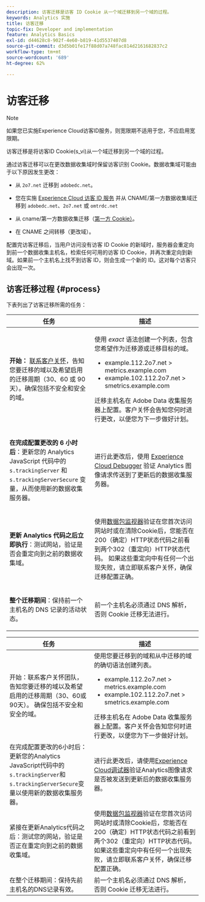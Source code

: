 ```yaml
---
description: 访客迁移是访客 ID Cookie 从一个域迁移到另一个域的过程。
keywords: Analytics 实施
title: 访客迁移
topic-fix: Developer and implementation
feature: Analytics Basics
exl-id: d44628c8-902f-4e60-b819-41d5537407d8
source-git-commit: d3d5b01fe17f88d07a748fac814d2161682837c2
workflow-type: tm+mt
source-wordcount: '689'
ht-degree: 62%

---
```


# 访客迁移

>[!NOTE]
>
>如果您已实施Experience Cloud访客ID服务，则宽限期不适用于您，不应启用宽限期。

访客迁移是将访客ID Cookie(s_vi)从一个域迁移到另一个域的过程。

通过访客迁移可以在更改数据收集域时保留访客识别 Cookie。数据收集域可能由于以下原因发生更改：

* 从 `2o7.net` 迁移到 `adobedc.net`。

* 您在实施 [Experience Cloud 访客 ID 服务](https://experienceleague.adobe.com/docs/id-service/using/home.html?lang=zh-Hans) 并从 CNAME/第一方数据收集域迁移到 `adobedc.net`、`2o7.net` 或 `omtrdc.net`

* 从 cname/第一方数据收集迁移（[第一方 Cookie）](https://experienceleague.adobe.com/docs/core-services/interface/ec-cookies/cookies-first-party.html?lang=zh-Hans)。

* 在 CNAME 之间转移（更改域）。

配置完访客迁移后，当用户访问没有访客 ID Cookie 的新域时，服务器会重定向到前一个数据收集主机名，检索任何可用的访客 ID Cookie，并再次重定向到新域。如果前一个主机名上找不到访客 ID，则会生成一个新的 ID。这对每个访客只会出现一次。

## 访客迁移过程 {#process}

下表列出了访客迁移所需的任务：

<table id="table_7B2535FC3E264216A299686415C6B21C"> 
 <thead> 
  <tr> 
   <th colname="col1" class="entry"> 任务 </th> 
   <th colname="col3" class="entry"> 描述 </th> 
  </tr> 
 </thead>
 <tbody> 
  <tr> 
   <td colname="col1"> <p> <b>开始：</b> <a href="https://helpx.adobe.com/cn/marketing-cloud/contact-support.html"  >联系客户关怀</a>，告知您要迁移的域以及希望启用的迁移周期（30、60 或 90 天）。确保包括不安全和安全的域。 </p> </td> 
   <td colname="col3"> <p>使用 <i>exact</i> 语法创建一个列表，包含您希望作为迁移源或迁移目标的域。 </p> 
    <ul id="ul_067EC5C7619141A6BDFBC209C9FD47E2"> 
     <li id="li_0723D948465A49C1871B81207AEDC4DC">example.112.2o7.net &gt; metrics.example.com </li> 
     <li id="li_B0CA15A593BD4AB9802E33A3FF037C7A">example.102.112.2o7.net &gt; smetrics.example.com </li> 
    </ul> <p>迁移主机名在 Adobe Data 收集服务器上配置。客户关怀会告知您何时进行更改，以便您为下一步做好计划。 </p> </td> 
  </tr> 
  <tr> 
   <td colname="col1"> <p> <b>在完成配置更改的 6 小时后</b>：更新您的 Analytics JavaScript 代码中的 <code> s.trackingServer</code> 和 <code> s.trackingServerSecure</code> 变量，从而使用新的数据收集服务器。 </p> </td> 
   <td colname="col3"> <p>进行此更改后，使用 <a href="https://experienceleague.adobe.com/docs/debugger/using/experience-cloud-debugger.html?lang=zh-Hans">Experience Cloud Debugger</a> 验证 Analytics 图像请求传送到了更新后的数据收集服务器。 </p> </td> 
  </tr> 
  <tr> 
   <td colname="col1"> <p> <b>更新 Analytics 代码之后立即执行</b>：测试网站，验证是否会重定向到之前的数据收集域。 </p> </td> 
   <td colname="col3"> <p>使用<a href="../implement/validate/packet-monitor.md">数据包监视器</a>验证在您首次访问网站时或在清除Cookie后，您能否在200（确定）HTTP状态代码之前看到两个302（重定向）HTTP状态代码。 如果这些重定向中有任何一个出现失败，请立即联系客户关怀，确保迁移配置正确。 </p> </td> 
  </tr> 
  <tr> 
   <td colname="col1"> <p> <b>整个迁移期间</b>：保持前一个主机名的 DNS 记录的活动状态。 </p> </td> 
   <td colname="col3"> <p>前一个主机名必须通过 DNS 解析，否则 Cookie 迁移无法进行。 </p> </td> 
  </tr> 
 </tbody> 
</table>

| 任务 | 描述 |
|--- |--- |
| 开始：联系客户关怀团队，告知您要迁移的域以及希望启用的迁移周期（30、60或90天）。 确保包括不安全和安全的域。 | 使用您要迁移到的域和从中迁移的域的确切语法创建列表。<ul><li>example.112.2o7.net > metrics.example.com</li><li>example.102.112.2o7.net > smetrics.example.com</li></ul>迁移主机名在 Adobe Data 收集服务器上配置。客户关怀会告知您何时进行更改，以便您为下一步做好计划。 |
| 在完成配置更改的6小时后：更新您的Analytics JavaScript代码中的`s.trackingServer`和`s.trackingServerSecure`变量以使用新的数据收集服务器。 | 进行此更改后，请使用[Experience Cloud调试器](https://experienceleague.adobe.com/docs/debugger/using/experience-cloud-debugger.html?lang=zh-Hans)验证Analytics图像请求是否被发送到更新后的数据收集服务器。 |
| 紧接在更新Analytics代码之后：测试您的网站，验证是否正在重定向到之前的数据收集域。 | 使用[数据包监视器](../implement/validate/packet-monitor.md)验证在您首次访问网站时或清除Cookie后，您能否在200（确定）HTTP状态代码之前看到两个302（重定向）HTTP状态代码。 如果这些重定向中有任何一个出现失败，请立即联系客户关怀，确保迁移配置正确。 |
| 在整个迁移期间：保持先前主机名的DNS记录有效。 | 前一个主机名必须通过 DNS 解析，否则 Cookie 迁移无法进行。 |